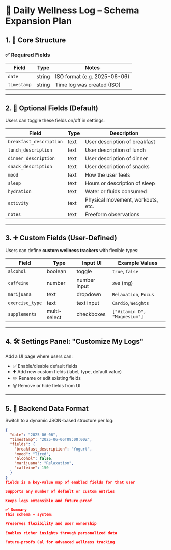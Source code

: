 # 🧠 Daily Wellness Log – Schema Expansion Plan

## 1. 🔧 Core Structure

### ✅ Required Fields
| Field       | Type    | Notes                        |
|-------------|---------|------------------------------|
| `date`      | string  | ISO format (e.g. 2025-06-06) |
| `timestamp` | string  | Time log was created (ISO)   |

---

## 2. 🧩 Optional Fields (Default)

Users can toggle these fields on/off in settings:

| Field                  | Type    | Description                             |
|------------------------|---------|-----------------------------------------|
| `breakfast_description`| text    | User description of breakfast           |
| `lunch_description`    | text    | User description of lunch               |
| `dinner_description`   | text    | User description of dinner              |
| `snack_description`    | text    | User description of snacks              |
| `mood`                 | text    | How the user feels                      |
| `sleep`                | text    | Hours or description of sleep           |
| `hydration`            | text    | Water or fluids consumed                |
| `activity`             | text    | Physical movement, workouts, etc.       |
| `notes`                | text    | Freeform observations                   |

---

## 3. ➕ Custom Fields (User-Defined)

Users can define **custom wellness trackers** with flexible types:

| Field        | Type         | Input UI       | Example Values                  |
|--------------|--------------|----------------|---------------------------------|
| `alcohol`    | boolean      | toggle         | `true`, `false`                 |
| `caffeine`   | number       | number input   | `200` (mg)                      |
| `marijuana`  | text         | dropdown       | `Relaxation`, `Focus`           |
| `exercise_type` | text     | text input     | `Cardio`, `Weights`             |
| `supplements`| multi-select | checkboxes     | `["Vitamin D", "Magnesium"]`    |

---

## 4. 🛠️ Settings Panel: "Customize My Logs"

Add a UI page where users can:
- ✅ Enable/disable default fields
- ➕ Add new custom fields (label, type, default value)
- ✏️ Rename or edit existing fields
- 🗑️ Remove or hide fields from UI

---

## 5. 💾 Backend Data Format

Switch to a dynamic JSON-based structure per log:

```json
{
  "date": "2025-06-06",
  "timestamp": "2025-06-06T09:00:00Z",
  "fields": {
    "breakfast_description": "Yogurt",
    "mood": "Tired",
    "alcohol": false,
    "marijuana": "Relaxation",
    "caffeine": 150
  }
}
fields is a key-value map of enabled fields for that user

Supports any number of default or custom entries

Keeps logs extensible and future-proof

✅ Summary
This schema + system:

Preserves flexibility and user ownership

Enables richer insights through personalized data

Future-proofs Cal for advanced wellness tracking